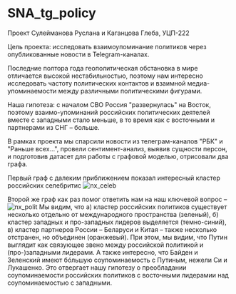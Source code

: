 # SNA_tg_policy
Проект Сулейманова Руслана и Каганцова Глеба, УЦП-222

Цель проекта: исследовать взаимоупоминание политиков через опубликованные новости в Telegram-каналах.

Последние полтора года геополитическая обстановка в мире отличается высокой нестабильностью, 
поэтому нам интересно исследовать частоту политических контактов и взаимной медиа-упоминаемости между различными политическими фигурами.

Наша гипотеза: с началом СВО Россия "развернулась" на Восток, поэтому взаимо-упоминаний российских политических деятелей вместе с западными стало меньше, в то время как с восточными и партнерами из СНГ – больше. 

В рамках проекта мы спарсили новости из телеграм-каналов "РБК" и "Раньше всех...", провели сентимент-анализ, выявив сущности персон, и подготовив датасет для работы с графовой моделью, отрисовали два графа. 

Первый граф с далеким приближением показал интересный кластер российских селебритис ![nx_celeb](https://github.com/rus-slm/SNA_tg_policy/assets/63475958/dea9edd8-8e8b-4980-8afb-71d3c7c7386d) 

Второй же граф как раз помог ответить нам на наш ключевой вопрос – 
![nx_polit](https://github.com/rus-slm/SNA_tg_policy/assets/63475958/b744c196-1f8a-4788-8e1f-978a94c17410)
Мы видим, что 
а) кластер российских политиков существует несколько отдельно от международного пространства (зеленый), 
б) кластер западных и про-западных лидеров выделяется (темно-синий),
в) кластер партнеров России – Беларуси и Китая – также несколько отстранен, но объединен (оранжевый). 
При этом, мы видим, что Путин выглядит как связующее звено между российской политикой и (про-)западными лидерами. А также интересно, что Байден и Зеленский имеют бóльшую соупоминаемость с Путиным, нежели Си и Лукашенко. 
Это отвергает нашу гипотезу о преобладании соупоминаемости российских политиков с восточными лидерамии над соупоминаемостью с западными. 
